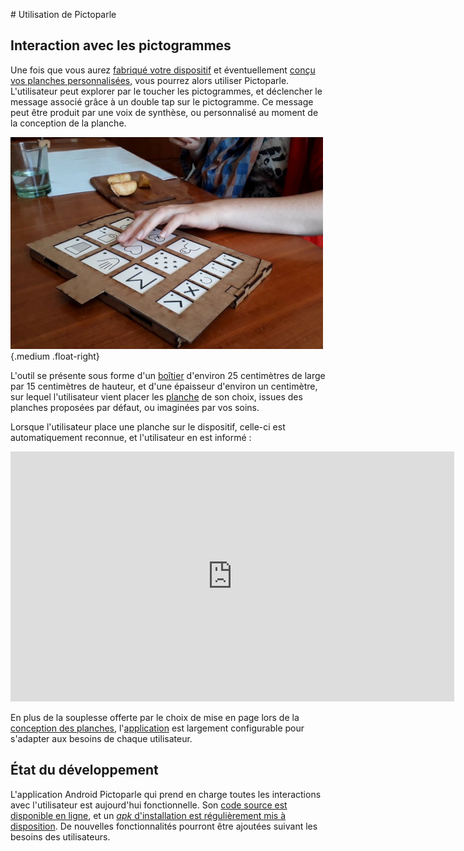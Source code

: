 # Utilisation de Pictoparle


## Interaction avec les pictogrammes

Une fois que vous aurez [fabriqué votre dispositif](fabrication.md) et éventuellement [conçu vos planches personnalisées](conception-planches.md), vous pourrez alors utiliser Pictoparle. L'utilisateur peut explorer par le toucher les pictogrammes, et déclencher le message associé grâce à un double tap sur le pictogramme. Ce message peut être produit par une voix de synthèse, ou personnalisé au moment de la conception de la planche.


![boîtier fermé](img/utilisation-repas-crop.jpg){.medium .float-right}

L'outil se présente sous forme d'un [boîtier](materiel.md) d'environ 25 centimètres de large par 15 centimètres de hauteur, et d'une épaisseur d'environ un centimètre, sur lequel l'utilisateur vient placer les [planche](planches.md) de son choix, issues des planches proposées par défaut, ou imaginées par vos soins.

Lorsque l'utilisateur place une planche sur le dispositif, celle-ci est automatiquement reconnue, et l'utilisateur en est informé :


<div class="center"><iframe width="710" height="400" src="https://www.youtube.com/embed/oVPHKjqLtiY" frameborder="0" allow="accelerometer; autoplay; encrypted-media; gyroscope; picture-in-picture" allowfullscreen></iframe></div>

En plus de la souplesse offerte par le choix de mise en page lors de la [conception des planches](conception-planches.md), l'[application](application.md) est largement configurable pour s'adapter aux besoins de chaque utilisateur.

## État du développement


L'application Android Pictoparle qui prend en charge toutes les interactions avec l'utilisateur est aujourd'hui fonctionnelle. Son [code source est disponible en ligne](https://github.com/jmtrivial/pictoparle), et un [*apk* d'installation est régulièrement mis à disposition](https://github.com/jmtrivial/pictoparle/releases). De nouvelles fonctionnalités pourront être ajoutées suivant les besoins des utilisateurs.




